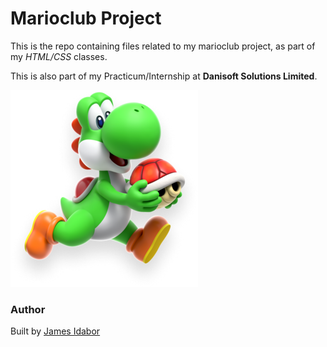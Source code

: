 # Marioclub Project 
This is the repo containing files related to my marioclub project, as part of my *HTML/CSS* classes.

This is also part of my Practicum/Internship at **Danisoft Solutions Limited**.

![yoshi](./Img/yoshi.webp
"Yoshi")


### Author

Built by [ James Idabor](https://www.github.com/dabz99)